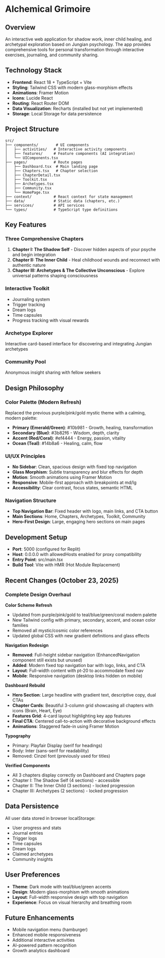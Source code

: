 # Alchemical Grimoire

## Overview
An interactive web application for shadow work, inner child healing, and archetypal exploration based on Jungian psychology. The app provides comprehensive tools for personal transformation through interactive exercises, journaling, and community sharing.

## Technology Stack
- **Frontend**: React 18 + TypeScript + Vite
- **Styling**: Tailwind CSS with modern glass-morphism effects
- **Animations**: Framer Motion
- **Icons**: Lucide React
- **Routing**: React Router DOM
- **Data Visualization**: Recharts (installed but not yet implemented)
- **Storage**: Local Storage for data persistence

## Project Structure
```
src/
├── components/        # UI components
│   ├── activities/   # Interactive activity components
│   ├── features/     # Feature components (AI integration)
│   └── UIComponents.tsx
├── pages/            # Route pages
│   ├── Dashboard.tsx  # Main landing page
│   ├── Chapters.tsx   # Chapter selection
│   ├── ChapterDetail.tsx
│   ├── Toolkit.tsx
│   ├── Archetypes.tsx
│   ├── Community.tsx
│   └── HomePage.tsx
├── context/          # React context for state management
├── data/             # Static data (chapters, etc.)
├── services/         # API services
└── types/            # TypeScript type definitions
```

## Key Features

### Three Comprehensive Chapters
1. **Chapter I: The Shadow Self** - Discover hidden aspects of your psyche and begin integration
2. **Chapter II: The Inner Child** - Heal childhood wounds and reconnect with authentic nature
3. **Chapter III: Archetypes & The Collective Unconscious** - Explore universal patterns shaping consciousness

### Interactive Toolkit
- Journaling system
- Trigger tracking
- Dream logs
- Time capsules
- Progress tracking with visual rewards

### Archetype Explorer
Interactive card-based interface for discovering and integrating Jungian archetypes

### Community Pool
Anonymous insight sharing with fellow seekers

## Design Philosophy

### Color Palette (Modern Refresh)
Replaced the previous purple/pink/gold mystic theme with a calming, modern palette:
- **Primary (Emerald/Green)**: #10b981 - Growth, healing, transformation
- **Secondary (Blue)**: #3b82f6 - Wisdom, depth, clarity
- **Accent (Red/Coral)**: #ef4444 - Energy, passion, vitality
- **Ocean (Teal)**: #14b8a6 - Healing, calm, flow

### UI/UX Principles
- **No Sidebar**: Clean, spacious design with fixed top navigation
- **Glass Morphism**: Subtle transparency and blur effects for depth
- **Motion**: Smooth animations using Framer Motion
- **Responsive**: Mobile-first approach with breakpoints at md/lg
- **Accessibility**: Clear contrast, focus states, semantic HTML

### Navigation Structure
- **Top Navigation Bar**: Fixed header with logo, main links, and CTA button
- **Main Sections**: Home, Chapters, Archetypes, Toolkit, Community
- **Hero-First Design**: Large, engaging hero sections on main pages

## Development Setup
- **Port**: 5000 (configured for Replit)
- **Host**: 0.0.0.0 with allowedHosts enabled for proxy compatibility
- **Entry Point**: src/main.tsx
- **Build Tool**: Vite with HMR (Hot Module Replacement)

## Recent Changes (October 23, 2025)

### Complete Design Overhaul
**Color Scheme Refresh**
- Updated from purple/pink/gold to teal/blue/green/coral modern palette
- New Tailwind config with primary, secondary, accent, and ocean color families
- Removed all mystic/cosmic color references
- Updated global CSS with new gradient definitions and glass effects

**Navigation Redesign**
- **Removed**: Full-height sidebar navigation (EnhancedNavigation component still exists but unused)
- **Added**: Modern fixed top navigation bar with logo, links, and CTA
- **Layout**: Full-width content with pt-20 to accommodate fixed nav
- **Mobile**: Responsive navigation (desktop links hidden on mobile)

**Dashboard Rebuild**
- **Hero Section**: Large headline with gradient text, descriptive copy, dual CTAs
- **Chapter Cards**: Beautiful 3-column grid showcasing all chapters with icons (Brain, Heart, Eye)
- **Features Grid**: 4-card layout highlighting key app features
- **Final CTA**: Centered call-to-action with decorative background effects
- **Animations**: Staggered fade-in using Framer Motion

**Typography**
- Primary: Playfair Display (serif for headings)
- Body: Inter (sans-serif for readability)
- Removed: Cinzel font (previously used for titles)

**Verified Components**
- All 3 chapters display correctly on Dashboard and Chapters page
- Chapter I: The Shadow Self (4 sections) - accessible
- Chapter II: The Inner Child (3 sections) - locked progression
- Chapter III: Archetypes (2 sections) - locked progression

## Data Persistence
All user data stored in browser localStorage:
- User progress and stats
- Journal entries
- Trigger logs
- Time capsules
- Dream logs
- Claimed archetypes
- Community insights

## User Preferences
- **Theme**: Dark mode with teal/blue/green accents
- **Design**: Modern glass-morphism with smooth animations
- **Layout**: Full-width responsive design with top navigation
- **Experience**: Focus on visual hierarchy and breathing room

## Future Enhancements
- Mobile navigation menu (hamburger)
- Enhanced mobile responsiveness
- Additional interactive activities
- AI-powered pattern recognition
- Growth analytics dashboard

